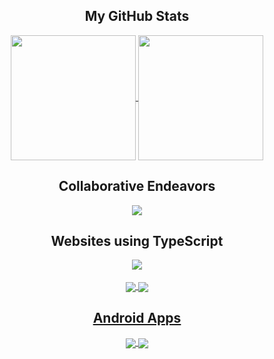 <h2 align="center"> My GitHub Stats </h2>
<p align="center">
  <a href="https://github.com/theZalmanian/theZalmanian/edit/main/README.md">
    <img 
      height=200 align="center" 
      src="https://github-readme-stats.vercel.app/api/?username=theZalmanian&show_icons=true&include_all_commits=true&rank_icon=percentile&theme=dark"
      />
  </a>
  <a href="https://github.com/theZalmanian/theZalmanian/edit/main/README.md">
    <img 
      height=200 align="center" 
      src="https://github-readme-stats.vercel.app/api/top-langs/?username=theZalmanian&langs_count=5&layout=donut&theme=dark" 
      />
  </a>
</p>

<h2 align="center">  Collaborative Endeavors </h2>
<p align="center">
  <a href="https://github.com/MistySunMew/ElectronicsStorePOS">
    <img align="center" src="https://github-readme-stats.vercel.app/api/pin/?username=MistySunMew&repo=ElectronicsStorePOS&theme=dark" />
  </a>
</p>

<h2 align="center"> Websites using TypeScript </h2>
<p align="center">
  <a href="https://github.com/theZalmanian/Fall2022-CPW204-PigDice">
    <img align="center" src="https://github-readme-stats.vercel.app/api/pin/?username=theZalmanian&repo=Fall2022-CPW204-PigDice&theme=dark" />
  </a>
  <br>
  <br>
  <a href=">https://github.com/theZalmanian/Fall2022-CPW204-ToDoList">
    <img align="center" src="https://github-readme-stats.vercel.app/api/pin/?username=theZalmanian&repo=Fall2022-CPW204-ToDoList&theme=dark" />
  </a>
  <a href="https://github.com/theZalmanian/Fall2022-CPW204-FormWithCustomClass">
    <img 
      align="center" 
      src="https://github-readme-stats.vercel.app/api/pin/?username=theZalmanian&repo=Fall2022-CPW204-FormWithCustomClass&theme=dark" />
</p>

<h2 align="center"> Android Apps </h2>
<p align="center">
  <a href="https://github.com/theZalmanian/Spring2023-CPW253-Simon">
    <img align="center" src="https://github-readme-stats.vercel.app/api/pin/?username=theZalmanian&repo=Spring2023-CPW253-Simon&theme=dark" />
  </a>
  <a href="https://github.com/theZalmanian/Spring2023-CPW253-TicTacToe">
    <img align="center" src="https://github-readme-stats.vercel.app/api/pin/?username=theZalmanian&repo=Spring2023-CPW253-TicTacToe&theme=dark" />
  </a>
</p>
